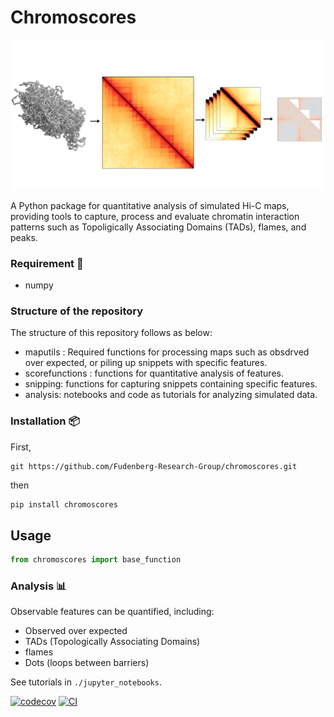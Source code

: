 # Chromoscores

![Alt Text](./docs/representations.png)

A Python package for quantitative analysis of simulated Hi-C maps, providing tools to capture, process and evaluate chromatin interaction patterns such as Topoligically Associating Domains (TADs), flames, and peaks.


### Requirement 📃
- numpy

  
### Structure of the repository
The structure of this repository follows as below:
- maputils : Required functions for processing maps such as obsdrved over expected, or piling up snippets with specific features. 
- scorefunctions : functions for quantitative analysis of features.
- snipping: functions for capturing snippets containing specific features.
- analysis: notebooks and code as tutorials for analyzing simulated data.

  
### Installation 📦
First, 

```
git https://github.com/Fudenberg-Research-Group/chromoscores.git
```
then
```bash
pip install chromoscores
```

## Usage

```py
from chromoscores import base_function
```

### Analysis 📊
Observable features can be quantified, including:

- Observed over expected
- TADs (Topologically Associating Domains)
- flames
- Dots (loops between barriers)

  
See tutorials in `./jupyter_notebooks`.



[![codecov](https://codecov.io/gh/Fudenberg-Research-Group/chromoscores/branch/main/graph/badge.svg?token=chromoscores_token_here)](https://codecov.io/gh/Fudenberg-Research-Group/chromoscores)
[![CI](https://github.com/Fudenberg-Research-Group/chromoscores/actions/workflows/main.yml/badge.svg)](https://github.com/Fudenberg-Research-Group/chromoscores/actions/workflows/main.yml)



